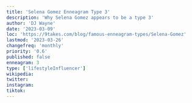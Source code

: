 ```yaml
---
title: 'Selena Gomez Enneagram Type 3'
description: 'Why Selena Gomez appears to be a type 3'
author: 'DJ Wayne'
date: '2023-03-09'
loc: 'https://9takes.com/blog/famous-enneagram-types/Selena-Gomez'
lastmod: '2023-03-26'
changefreq: 'monthly'
priority: '0.6'
published: false
enneagram: 3
type: ['lifestyleInfluencer']
wikipedia:
twitter:
instagram:
tiktok:
---
```

